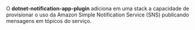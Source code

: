 O **dotnet-notification-app-plugin** adiciona em uma stack a capacidade de provisionar o uso da Amazon Simple Notification Service (SNS) publicando mensagens em tópicos do serviço.